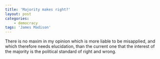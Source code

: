 ```yaml
---
title: 'Majority makes right?'
layout: post
categories:
    - democracy
tags: 'James Madison'
---
```


There is no maxim in my opinion which is more liable to be misapplied, and which therefore needs elucidation, than the current one that the interest of the majority is the political standard of right and wrong.
